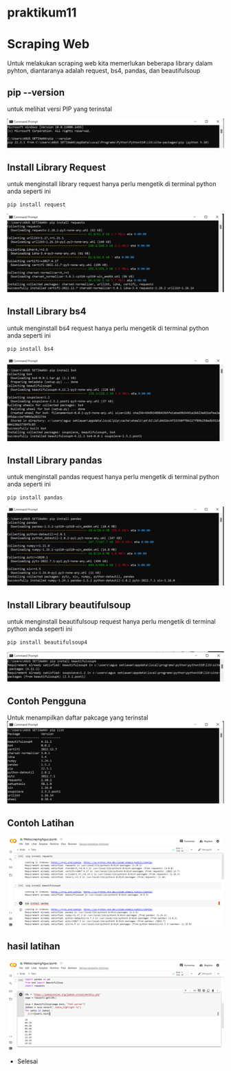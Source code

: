 # praktikum11 
# Scraping Web
Untuk melakukan scraping web kita memerlukan beberapa library dalam pyhton, diantaranya adalah request, bs4, pandas, dan beautifulsoup

## pip --version
untuk melihat versi PIP yang terinstal

![gambar](gambar/0.png)

## Install Library Request
untuk menginstall library request hanya perlu mengetik di terminal python anda seperti ini
```
pip install request
```
![gambar](gambar/1.png)

## Install Library bs4
untuk menginstall bs4 request hanya perlu mengetik di terminal python anda seperti ini
```
pip install bs4
```
![gambar](gambar/2.png)

## Install Library pandas
untuk menginstall pandas request hanya perlu mengetik di terminal python anda seperti ini
```
pip install pandas
```
![gambar](gambar/3.png)

## Install Library beautifulsoup
untuk menginstall beautifulsoup request hanya perlu mengetik di terminal python anda seperti ini
```
pip install beautifulsoup4
```
![gambar](gambar/4.png)

## Contoh Pengguna
Untuk menampilkan daftar pakcage yang terinstal
![gambar](gambar/5.png)

## Contoh Latihan
![gambar](gambar/6.png)

## hasil latihan
![gambar](gambar/7.png)

- Selesai
